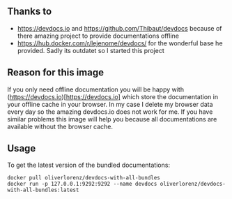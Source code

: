 ## Thanks to

* https://devdocs.io and https://github.com/Thibaut/devdocs because of there amazing project to provide documentations offline
* https://hub.docker.com/r/lejenome/devdocs/ for the wonderful base he provided. Sadly its outdatet so I started this project

## Reason for this image

If you only need offline documentation you will be happy with (https://devdocs.io)[https://devdocs.io] which store the documentation in your offline cache in your browser. In my case I delete my browser data every day so the amazing devdocs.io does not work for me. If you have similar problems this image will help you because all documentations are available without the browser cache.

## Usage

To get the latest version of the bundled documentations:

```
docker pull oliverlorenz/devdocs-with-all-bundles
docker run -p 127.0.0.1:9292:9292 --name devdocs oliverlorenz/devdocs-with-all-bundles:latest
```
